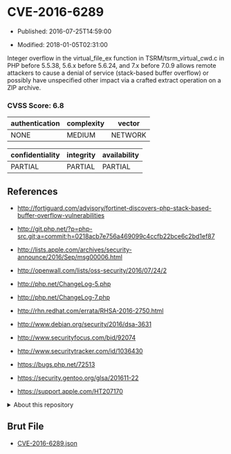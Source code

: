 # CVE-2016-6289

- Published: 2016-07-25T14:59:00

- Modified: 2018-01-05T02:31:00

Integer overflow in the virtual_file_ex function in TSRM/tsrm_virtual_cwd.c in PHP before 5.5.38, 5.6.x before 5.6.24, and 7.x before 7.0.9 allows remote attackers to cause a denial of service (stack-based buffer overflow) or possibly have unspecified other impact via a crafted extract operation on a ZIP archive.

### CVSS Score: **6.8**

| authentication | complexity | vector |
| --- | --- | --- |
| NONE | MEDIUM | NETWORK |

| confidentiality | integrity | availability |
| --- | --- | --- |
| PARTIAL | PARTIAL | PARTIAL |

## References

* http://fortiguard.com/advisory/fortinet-discovers-php-stack-based-buffer-overflow-vulnerabilities

* http://git.php.net/?p=php-src.git;a=commit;h=0218acb7e756a469099c4ccfb22bce6c2bd1ef87

* http://lists.apple.com/archives/security-announce/2016/Sep/msg00006.html

* http://openwall.com/lists/oss-security/2016/07/24/2

* http://php.net/ChangeLog-5.php

* http://php.net/ChangeLog-7.php

* http://rhn.redhat.com/errata/RHSA-2016-2750.html

* http://www.debian.org/security/2016/dsa-3631

* http://www.securityfocus.com/bid/92074

* http://www.securitytracker.com/id/1036430

* https://bugs.php.net/72513

* https://security.gentoo.org/glsa/201611-22

* https://support.apple.com/HT207170

<details>
<summary>About this repository</summary> 

  This repository is part of the project [Live Hack CVE](https://github.com/Live-Hack-CVE). Main website can be found [www.live-hack.org](https://www.live-hack.org) 
  
  Made by [Sn0wAlice](https://github.com/Sn0wAlice) for the people that care about security and need to have a feed of the latest CVEs. Hope you enjoy it, don't forget to star the repo and follow me on [Twitter](https://twitter.com/Sn0wAlice) and [Github](https://github.com/Sn0wAlice). And that is my [personnal website](https://www.alice-snow.me/)

  - [Home Page](https://github.com/Live-Hack-CVE)
  - [Framework](https://github.com/Live-Hack-CVE/cve-framework)
  - [CVE database](https://github.com/Live-Hack-CVE/full_database)
  - [Changelog](https://github.com/Live-Hack-CVE/Changelog)
</details>

## Brut File

* [CVE-2016-6289.json](https://raw.githubusercontent.com/Live-Hack-CVE/full_database/main/cves/2016/CVE-2016-6289.json)

